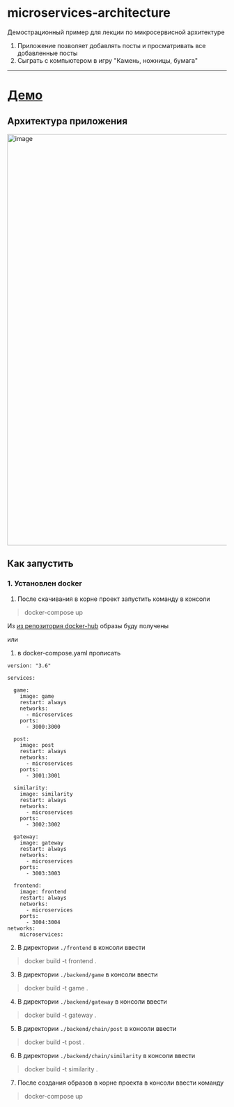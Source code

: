 # microservices-architecture

Демострационный пример для лекции по микросервисной архитектуре

1. Приложение позволяет добавлять посты и просматривать все добавленные посты
2. Сыграть с компьютером в игру "Камень, ножницы, бумага" 
***
<h1><a href="https://microsarc-1-g4421372.deta.app/">Демо</a></h1>

## Архитектура приложения

<img width="943" alt="image" src="https://user-images.githubusercontent.com/78900834/205141386-edcdd2b8-2ce3-4ef6-a686-7b742440435b.png">

## Как запустить

### 1. Установлен docker

1. После скачивания в корне проект запустить команду в консоли
> docker-compose up

Из <a href="https://hub.docker.com/repository/docker/vaynbaum/prj">из репозитория docker-hub</a> образы буду получены

или 

1. в docker-compose.yaml прописать
```docker
version: "3.6"

services:

  game:
    image: game
    restart: always
    networks:
      - microservices
    ports:
      - 3000:3000

  post:
    image: post
    restart: always
    networks:
      - microservices
    ports:
      - 3001:3001

  similarity:
    image: similarity
    restart: always
    networks:
      - microservices
    ports:
      - 3002:3002
  
  gateway:
    image: gateway
    restart: always
    networks:
      - microservices
    ports:
      - 3003:3003

  frontend:
    image: frontend
    restart: always
    networks:
      - microservices
    ports:
      - 3004:3004
networks:
    microservices:
```

2. В директории `./frontend` в консоли ввести
> docker build -t frontend .

3. В директории `./backend/game` в консоли ввести
> docker build -t game .

4. В директории `./backend/gateway` в консоли ввести
> docker build -t gateway .

5. В директории `./backend/chain/post` в консоли ввести
> docker build -t post .

6. В директории `./backend/chain/similarity` в консоли ввести
> docker build -t similarity .

7. После создания образов в корне проекта в консоли ввести команду 
> docker-compose up
